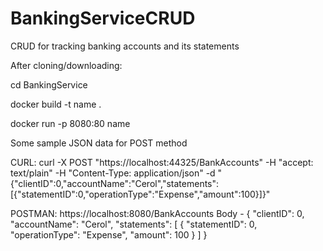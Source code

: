 # BankingServiceCRUD

CRUD for tracking banking accounts and its statements

After cloning/downloading:

cd BankingService

docker build -t name .

docker run -p 8080:80 name


Some sample JSON data for POST method

CURL:
curl -X POST "https://localhost:44325/BankAccounts" -H "accept: text/plain" -H "Content-Type: application/json" -d "{\"clientID\":0,\"accountName\":\"Cerol\",\"statements\":[{\"statementID\":0,\"operationType\":\"Expense\",\"amount\":100}]}"


POSTMAN:
https://localhost:8080/BankAccounts
Body - 
  {
    "clientID": 0,
    "accountName": "Cerol",
    "statements": [
      {
        "statementID": 0,
        "operationType": "Expense",
        "amount": 100
      }
    ]
  }
